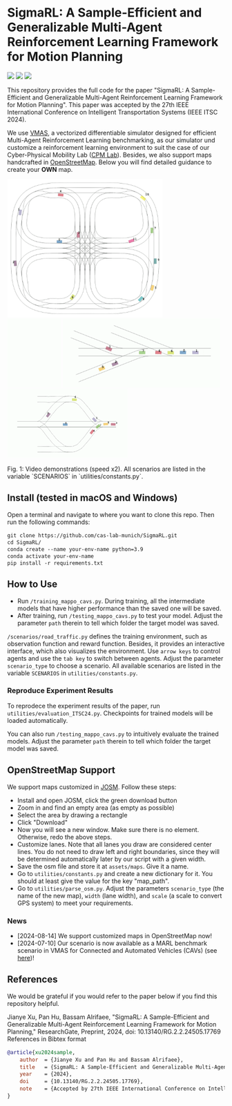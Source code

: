 # SigmaRL: A Sample-Efficient and Generalizable Multi-Agent Reinforcement Learning Framework for Motion Planning
<!-- icons from https://simpleicons.org/ -->
<a href="http://dx.doi.org/10.13140/RG.2.2.24505.17769" target="_blank"><img src="https://img.shields.io/badge/Preprint-Paper-00629B"></a>
<a href="https://youtu.be/36gCamoqEcA" target="_blank"><img src="https://img.shields.io/badge/-Video-FF0000?logo=YouTube"></a>
<a href="https://github.com/cas-lab-munich/SigmaRL" target="_blank"><img src="https://img.shields.io/badge/-GitHub-181717?logo=GitHub"></a>

This repository provides the full code for the paper "SigmaRL: A Sample-Efficient and Generalizable Multi-Agent Reinforcement Learning Framework for Motion Planning".
This paper was accepted by the 27th IEEE International Conference on Intelligent Transportation Systems (IEEE ITSC 2024).

We use <a href="https://github.com/proroklab/VectorizedMultiAgentSimulator" target="_blank">VMAS</a>, a vectorized differentiable simulator designed for efficient Multi-Agent Reinforcement Learning benchmarking, as our simulator und customize a reinforcement learning environment to suit the case of our Cyber-Physical Mobility Lab (<a href="https://cpm.embedded.rwth-aachen.de/" target="_blank">CPM Lab</a>).
Besides, we also support maps handcrafted in <a href="https://josm.openstreetmap.de/" target="_blank">OpenStreetMap</a>. Below you will find detailed guidance to create your **OWN** map.

<div>
<img src="assets/figs/cpm_entire.gif" width="360" height="320" />
<br>
<img src="assets/figs/intersection_2.gif" height="160"/>
<img src="assets/figs/on_ramp_1.gif" height="160"/>
<img src="assets/figs/roundabout_1.gif" height="160"/>

<p>Fig. 1: Video demonstrations (speed x2). All scenarios are listed in the variable `SCENARIOS` in `utilities/constants.py`.</p>
</div>

## Install (tested in macOS and Windows)
Open a terminal and navigate to where you want to clone this repo. Then run the following commands:
```
git clone https://github.com/cas-lab-munich/SigmaRL.git
cd SigmaRL/
conda create --name your-env-name python=3.9
conda activate your-env-name
pip install -r requirements.txt
```

## How to Use
- Run `/training_mappo_cavs.py`. During training, all the intermediate models that have higher performance than the saved one will be saved.
- After training, run `/testing_mappo_cavs.py` to test your model. Adjust the parameter `path` therein to tell which folder the target model was saved.

`/scenarios/road_traffic.py` defines the training environment, such as observation function and reward function. Besides, it provides an interactive interface, which also visualizes the environment. Use `arrow keys` to control agents and use the `tab key` to switch between agents. Adjust the parameter `scenario_type` to choose a scenario. All available scenarios are listed in the variable `SCENARIOS` in `utilities/constants.py`.

### Reproduce Experiment Results
To reprodece the experiment results of the paper, run `utilities/evaluation_ITSC24.py`. Checkpoints for trained models will be loaded automatically.

You can also run `/testing_mappo_cavs.py` to intuitively evaluate the trained models. Adjust the parameter `path` therein to tell which folder the target model was saved.

## OpenStreetMap Support
We support maps customized in <a href="https://josm.openstreetmap.de/" target="_blank">JOSM</a>. Follow these steps:
- Install and open JOSM, click the green download button
- Zoom in and find an empty area (as empty as possible)
- Select the area by drawing a rectangle
- Click "Download"
- Now you will see a new window. Make sure there is no element. Otherwise, redo the above steps.
- Customize lanes. Note that all lanes you draw are considered center lines. You do not need to draw left and right boundaries, since they will be determined automatically later by our script with a given width.
- Save the osm file and store it at `assets/maps`. Give it a name.
- Go to `utilities/constants.py` and create a new dictionary for it. You should at least give the value for the key "map_path".
- Go to `utilities/parse_osm.py`. Adjust the parameters `scenario_type` (the name of the new map), `width` (lane width), and `scale` (a scale to convert GPS system) to meet your requirements.

### News
- [2024-08-14] We support customized maps in OpenStreetMap now!
- [2024-07-10] Our scenario is now available as a MARL benchmark scenario in VMAS for Connected and Automated Vehicles (CAVs) (see <a href="https://github.com/proroklab/VectorizedMultiAgentSimulator/releases/tag/1.4.2" target="_blank">here</a>)!

## References
We would be grateful if you would refer to the paper below if you find this repository helpful.

<summary>
Jianye Xu, Pan Hu, Bassam Alrifaee, "SigmaRL: A Sample-Efficient and Generalizable Multi-Agent Reinforcement Learning Framework for Motion Planning," ResearchGate, Preprint, 2024, doi: 10.13140/RG.2.2.24505.17769
<br>
</summary>

<summary>
References in Bibtex format
</summary>
<p>

```bibtex
@article{xu2024sample,
    author  = {Jianye Xu and Pan Hu and Bassam Alrifaee},
    title   = {SigmaRL: A Sample-Efficient and Generalizable Multi-Agent Reinforcement Learning Framework for Motion Planning},
    year    = {2024},
    doi     = {10.13140/RG.2.2.24505.17769},
    note    = {Accepted by 27th IEEE International Conference on Intelligent Transportation Systems (IEEE ITSC 2024)},
}
```
</p>